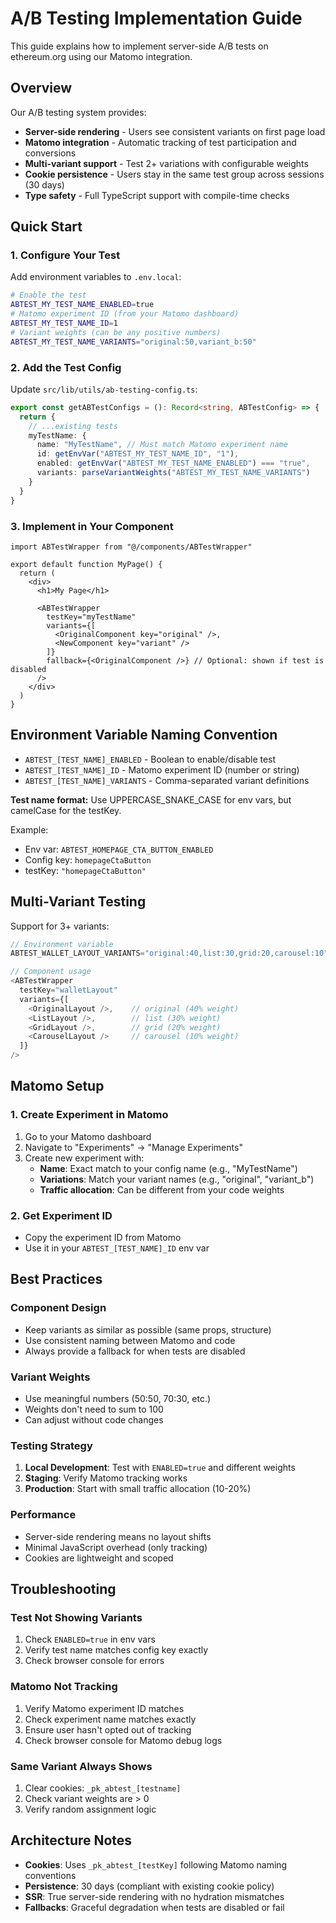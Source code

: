 # A/B Testing Implementation Guide

This guide explains how to implement server-side A/B tests on ethereum.org using our Matomo integration.

## Overview

Our A/B testing system provides:
- **Server-side rendering** - Users see consistent variants on first page load
- **Matomo integration** - Automatic tracking of test participation and conversions
- **Multi-variant support** - Test 2+ variations with configurable weights
- **Cookie persistence** - Users stay in the same test group across sessions (30 days)
- **Type safety** - Full TypeScript support with compile-time checks

## Quick Start

### 1. Configure Your Test

Add environment variables to `.env.local`:

```bash
# Enable the test
ABTEST_MY_TEST_NAME_ENABLED=true
# Matomo experiment ID (from your Matomo dashboard)
ABTEST_MY_TEST_NAME_ID=1
# Variant weights (can be any positive numbers)
ABTEST_MY_TEST_NAME_VARIANTS="original:50,variant_b:50"
```

### 2. Add the Test Config

Update `src/lib/utils/ab-testing-config.ts`:

```typescript
export const getABTestConfigs = (): Record<string, ABTestConfig> => {
  return {
    // ...existing tests
    myTestName: {
      name: "MyTestName", // Must match Matomo experiment name
      id: getEnvVar("ABTEST_MY_TEST_NAME_ID", "1"),
      enabled: getEnvVar("ABTEST_MY_TEST_NAME_ENABLED") === "true",
      variants: parseVariantWeights("ABTEST_MY_TEST_NAME_VARIANTS")
    }
  }
}
```

### 3. Implement in Your Component

```tsx
import ABTestWrapper from "@/components/ABTestWrapper"

export default function MyPage() {
  return (
    <div>
      <h1>My Page</h1>
      
      <ABTestWrapper
        testKey="myTestName"
        variants={[
          <OriginalComponent key="original" />,
          <NewComponent key="variant" />
        ]}
        fallback={<OriginalComponent />} // Optional: shown if test is disabled
      />
    </div>
  )
}
```

## Environment Variable Naming Convention

- `ABTEST_[TEST_NAME]_ENABLED` - Boolean to enable/disable test
- `ABTEST_[TEST_NAME]_ID` - Matomo experiment ID (number or string)
- `ABTEST_[TEST_NAME]_VARIANTS` - Comma-separated variant definitions

**Test name format:** Use UPPERCASE_SNAKE_CASE for env vars, but camelCase for the testKey.

Example:
- Env var: `ABTEST_HOMEPAGE_CTA_BUTTON_ENABLED`
- Config key: `homepageCtaButton`
- testKey: `"homepageCtaButton"`

## Multi-Variant Testing

Support for 3+ variants:

```typescript
// Environment variable
ABTEST_WALLET_LAYOUT_VARIANTS="original:40,list:30,grid:20,carousel:10"

// Component usage
<ABTestWrapper
  testKey="walletLayout"
  variants={[
    <OriginalLayout />,    // original (40% weight)
    <ListLayout />,        // list (30% weight)  
    <GridLayout />,        // grid (20% weight)
    <CarouselLayout />     // carousel (10% weight)
  ]}
/>
```

## Matomo Setup

### 1. Create Experiment in Matomo
1. Go to your Matomo dashboard
2. Navigate to "Experiments" → "Manage Experiments"
3. Create new experiment with:
   - **Name**: Exact match to your config name (e.g., "MyTestName")
   - **Variations**: Match your variant names (e.g., "original", "variant_b")
   - **Traffic allocation**: Can be different from your code weights

### 2. Get Experiment ID
- Copy the experiment ID from Matomo
- Use it in your `ABTEST_[TEST_NAME]_ID` env var

## Best Practices

### Component Design
- Keep variants as similar as possible (same props, structure)
- Use consistent naming between Matomo and code
- Always provide a fallback for when tests are disabled

### Variant Weights
- Use meaningful numbers (50:50, 70:30, etc.)
- Weights don't need to sum to 100
- Can adjust without code changes

### Testing Strategy
1. **Local Development**: Test with `ENABLED=true` and different weights
2. **Staging**: Verify Matomo tracking works
3. **Production**: Start with small traffic allocation (10-20%)

### Performance
- Server-side rendering means no layout shifts
- Minimal JavaScript overhead (only tracking)
- Cookies are lightweight and scoped

## Troubleshooting

### Test Not Showing Variants
1. Check `ENABLED=true` in env vars
2. Verify test name matches config key exactly
3. Check browser console for errors

### Matomo Not Tracking
1. Verify Matomo experiment ID matches
2. Check experiment name matches exactly
3. Ensure user hasn't opted out of tracking
4. Check browser console for Matomo debug logs

### Same Variant Always Shows
1. Clear cookies: `_pk_abtest_[testname]`
2. Check variant weights are > 0
3. Verify random assignment logic

## Architecture Notes

- **Cookies**: Uses `_pk_abtest_[testKey]` following Matomo naming conventions
- **Persistence**: 30 days (compliant with existing cookie policy)
- **SSR**: True server-side rendering with no hydration mismatches
- **Fallbacks**: Graceful degradation when tests are disabled or fail

